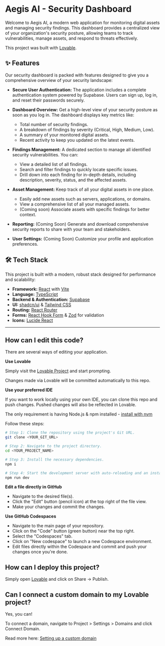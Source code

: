 
# Aegis AI - Security Dashboard

Welcome to Aegis AI, a modern web application for monitoring digital assets and managing security findings. This dashboard provides a centralized view of your organization's security posture, allowing teams to track vulnerabilities, manage assets, and respond to threats effectively.

This project was built with [Lovable](https://lovable.dev).

## ✨ Features

Our security dashboard is packed with features designed to give you a comprehensive overview of your security landscape:

- **Secure User Authentication:** The application includes a complete authentication system powered by Supabase. Users can sign up, log in, and reset their passwords securely.

- **Dashboard Overview:** Get a high-level view of your security posture as soon as you log in. The dashboard displays key metrics like:
  - Total number of security findings.
  - A breakdown of findings by severity (Critical, High, Medium, Low).
  - A summary of your monitored digital assets.
  - Recent activity to keep you updated on the latest events.

- **Findings Management:** A dedicated section to manage all identified security vulnerabilities. You can:
  - View a detailed list of all findings.
  - Search and filter findings to quickly locate specific issues.
  - Drill down into each finding for in-depth details, including description, severity, status, and the affected assets.

- **Asset Management:** Keep track of all your digital assets in one place.
  - Easily add new assets such as servers, applications, or domains.
  - View a comprehensive list of all your managed assets.
  - (Coming soon) Associate assets with specific findings for better context.

- **Reporting:** (Coming Soon) Generate and download comprehensive security reports to share with your team and stakeholders.

- **User Settings:** (Coming Soon) Customize your profile and application preferences.

## 🛠️ Tech Stack

This project is built with a modern, robust stack designed for performance and scalability:

- **Framework:** [React](https://react.dev/) with [Vite](https://vitejs.dev/)
- **Language:** [TypeScript](https://www.typescriptlang.org/)
- **Backend & Authentication:** [Supabase](https://supabase.com/)
- **UI:** [shadcn/ui](https://ui.shadcn.com/) & [Tailwind CSS](https://tailwindcss.com/)
- **Routing:** [React Router](https://reactrouter.com/)
- **Forms:** [React Hook Form](https://react-hook-form.com/) & [Zod](https://zod.dev/) for validation
- **Icons:** [Lucide React](https://lucide.dev/)

---

## How can I edit this code?

There are several ways of editing your application.

**Use Lovable**

Simply visit the [Lovable Project](https://lovable.dev/projects/3a26582c-1c31-44e9-a31d-bcf11c293d11) and start prompting.

Changes made via Lovable will be committed automatically to this repo.

**Use your preferred IDE**

If you want to work locally using your own IDE, you can clone this repo and push changes. Pushed changes will also be reflected in Lovable.

The only requirement is having Node.js & npm installed - [install with nvm](https://github.com/nvm-sh/nvm#installing-and-updating)

Follow these steps:

```sh
# Step 1: Clone the repository using the project's Git URL.
git clone <YOUR_GIT_URL>

# Step 2: Navigate to the project directory.
cd <YOUR_PROJECT_NAME>

# Step 3: Install the necessary dependencies.
npm i

# Step 4: Start the development server with auto-reloading and an instant preview.
npm run dev
```

**Edit a file directly in GitHub**

- Navigate to the desired file(s).
- Click the "Edit" button (pencil icon) at the top right of the file view.
- Make your changes and commit the changes.

**Use GitHub Codespaces**

- Navigate to the main page of your repository.
- Click on the "Code" button (green button) near the top right.
- Select the "Codespaces" tab.
- Click on "New codespace" to launch a new Codespace environment.
- Edit files directly within the Codespace and commit and push your changes once you're done.

## How can I deploy this project?

Simply open [Lovable](https://lovable.dev/projects/3a26582c-1c31-44e9-a31d-bcf11c293d11) and click on Share -> Publish.

## Can I connect a custom domain to my Lovable project?

Yes, you can!

To connect a domain, navigate to Project > Settings > Domains and click Connect Domain.

Read more here: [Setting up a custom domain](https://docs.lovable.dev/tips-tricks/custom-domain#step-by-step-guide)
